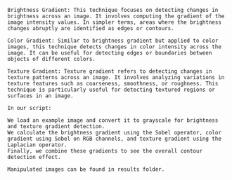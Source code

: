     Brightness Gradient: This technique focuses on detecting changes in brightness across an image. It involves computing the gradient of the image intensity values. In simpler terms, areas where the brightness changes abruptly are identified as edges or contours.

    Color Gradient: Similar to brightness gradient but applied to color images, this technique detects changes in color intensity across the image. It can be useful for detecting edges or boundaries between objects of different colors.

    Texture Gradient: Texture gradient refers to detecting changes in texture patterns across an image. It involves analyzing variations in texture features such as coarseness, smoothness, or roughness. This technique is particularly useful for detecting textured regions or surfaces in an image.

    In our script:

    We load an example image and convert it to grayscale for brightness and texture gradient detection.
    We calculate the brightness gradient using the Sobel operator, color gradient using Sobel on RGB channels, and texture gradient using the Laplacian operator.
    Finally, we combine these gradients to see the overall contour detection effect.

    Manipulated images can be found in results folder.